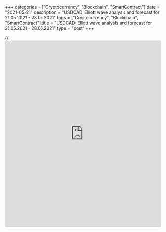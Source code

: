 +++
categories = ["Cryptocurrency", "Blockchain", "SmartContract"]
date = "2021-05-21"
description = "USDCAD: Elliott wave analysis and forecast for 21.05.2021 - 28.05.2021"
tags = ["Cryptocurrency", "Blockchain", "SmartContract"]
title = "USDCAD: Elliott wave analysis and forecast for 21.05.2021 - 28.05.2021"
type = "post"
+++

{{<iframe id="large-banner" src="https://www.bounty.group/#slide=3.0" width="100%" height="600" scrolling="no" style="border: 0px solid rgb(216, 221, 230); border-radius: 3px;">}}

2021-05-21

2021-05-21

USDCAD: Elliott wave analysis and forecast for 21.05.2021 –
28.05.2021Alex Geuta

 **Main scenario:** consider short positions from corrections below the
level of 1.2198 with a target of 1.1850 – 1.1700.

 **Alternative scenario:** breakout and consolidation above the level of
1.2198 will allow the pair to continue rising to the levels of 1.2361 –
1.2560.

 **Analysis:** Daily time frame: wave (С) of 4 of larger degree
continues developing, with the third wave 3 of (C) forming inside. The
fifth wave v of 3 continues forming on the H4 time frame, with wave (v)
of v developing inside. Apparently, the fifth wave of smaller degree (v)
of v is developing on the H1 time frame. If this assumption is correct,
the pair will continue to fall to 1.1850 – 1.1700. The level of 1.2198
is critical in this scenario, as the breakout will enable the pair to
continue rising to the levels of 1.2361 – 1.2560.

* * *

* * *



## Price chart of USDCAD in real time mode

The content of this article reflects the author’s opinion and does not
necessarily reflect the official position of LiteForex. The material
published on this page is provided for informational purposes only and
should not be considered as the provision of investment advice for the
purposes of Directive 2004/39/EC.

Rate this article:

{{value}}

( {{count}} {{title}} )